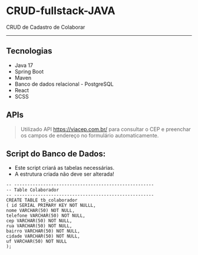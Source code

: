 # CRUD-fullstack-JAVA

CRUD de Cadastro de Colaborar

---

## Tecnologias
- Java 17
- Spring Boot
- Maven
- Banco de dados relacional - PostgreSQL
- React
- SCSS

## APIs

> Utilizado API https://viacep.com.br/ para consultar o CEP e preenchar os campos de endereço no formulário automaticamente.

## Script do Banco de Dados:

* Este script criará as tabelas necessárias.
* A estrutura criada não deve ser alterada!

`-- -----------------------------------------------------`<br/>
`-- Table Colaborador`<br/>
`-- -----------------------------------------------------`<br/>
`CREATE TABLE tb_colaborador`<br/>
`( id SERIAL PRIMARY KEY NOT NULLL,`<br/>
`nome VARCHAR(50) NOT NULL,`<br/>
`telefone VARCHAR(50) NOT NULL,`<br/>
`cep VARCHAR(50) NOT NULL,`<br/>
`rua VARCHAR(50) NOT NULL,`<br/>
`bairro VARCHAR(50) NOT NULL,`<br/>
`cidade VARCHAR(50) NOT NULL,`<br/>
`uf VARCHAR(50) NOT NULL`<br/>
`);`<br/>
